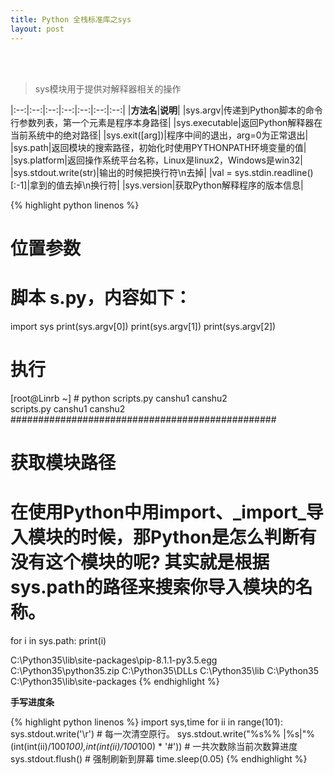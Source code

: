 ```yaml
---
title: Python 全栈标准库之sys
layout: post
---
```


<br><br>

> sys模块用于提供对解释器相关的操作

|:--:|:--:|:--:|:--:|:--:|:--:|:--:|
|**方法名**|**说明**|
|sys.argv|传递到Python脚本的命令行参数列表，第一个元素是程序本身路径|
|sys.executable|返回Python解释器在当前系统中的绝对路径|
|sys.exit([arg])|程序中间的退出，arg=0为正常退出|
|sys.path|返回模块的搜索路径，初始化时使用PYTHONPATH环境变量的值|
|sys.platform|返回操作系统平台名称，Linux是linux2，Windows是win32|
|sys.stdout.write(str)|输出的时候把换行符\n去掉|
|val = sys.stdin.readline()[:-1]|拿到的值去掉\n换行符|
|sys.version|获取Python解释程序的版本信息|


{% highlight python linenos %}
# 位置参数
# 脚本 s.py，内容如下：
import sys
print(sys.argv[0])
print(sys.argv[1])
print(sys.argv[2])

# 执行
[root@Linrb ~] # python scripts.py canshu1 canshu2  
scripts.py
canshu1
canshu2
################################################

# 获取模块路径
# 在使用Python中用import、_import_导入模块的时候，那Python是怎么判断有没有这个模块的呢? 其实就是根据sys.path的路径来搜索你导入模块的名称。
for i in sys.path:
    print(i)


C:\Python35\lib\site-packages\pip-8.1.1-py3.5.egg
C:\Python35\python35.zip
C:\Python35\DLLs
C:\Python35\lib
C:\Python35
C:\Python35\lib\site-packages
{% endhighlight %}

**手写进度条**

{% highlight python linenos %}
import sys,time
for ii in range(101):
    sys.stdout.write('\r')  # 每一次清空原行。
    sys.stdout.write("%s%%  |%s|"%(int(int(ii)/100*100),int(int(ii)/100*100) * '#'))     # 一共次数除当前次数算进度
    sys.stdout.flush()      # 强制刷新到屏幕
    time.sleep(0.05)
{% endhighlight %}